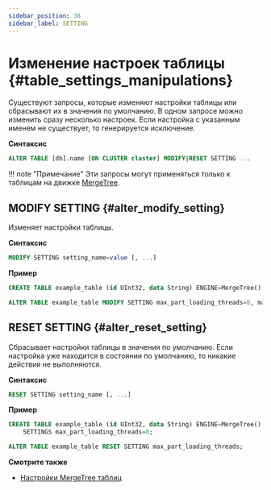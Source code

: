 ```yaml
---
sidebar_position: 38
sidebar_label: SETTING
---
```


# Изменение настроек таблицы {#table_settings_manipulations}

Существуют запросы, которые изменяют настройки таблицы или сбрасывают их в значения по умолчанию. В одном запросе можно изменить сразу несколько настроек.
Если настройка с указанным именем не существует, то генерируется исключение.

**Синтаксис**

``` sql
ALTER TABLE [db].name [ON CLUSTER cluster] MODIFY|RESET SETTING ...
```

!!! note "Примечание"
    Эти запросы могут применяться только к таблицам на движке [MergeTree](../../../engines/table-engines/mergetree-family/mergetree.md).


## MODIFY SETTING {#alter_modify_setting}

Изменяет настройки таблицы.

**Синтаксис**

```sql
MODIFY SETTING setting_name=value [, ...]
```

**Пример**

```sql
CREATE TABLE example_table (id UInt32, data String) ENGINE=MergeTree() ORDER BY id;

ALTER TABLE example_table MODIFY SETTING max_part_loading_threads=8, max_parts_in_total=50000;
```

## RESET SETTING {#alter_reset_setting}

Сбрасывает настройки таблицы в значения по умолчанию. Если настройка уже находится в состоянии по умолчанию, то никакие действия не выполняются.

**Синтаксис**

```sql
RESET SETTING setting_name [, ...]
```

**Пример**

```sql
CREATE TABLE example_table (id UInt32, data String) ENGINE=MergeTree() ORDER BY id
    SETTINGS max_part_loading_threads=8;

ALTER TABLE example_table RESET SETTING max_part_loading_threads;
```

**Смотрите также**

-   [Настройки MergeTree таблиц](../../../operations/settings/merge-tree-settings.md)
